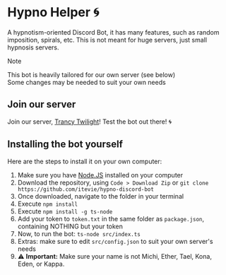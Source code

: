 # Hypno Helper 🌀

A hypnotism-oriented Discord Bot, it has many features, such as random imposition, spirals, etc.
This is not meant for huge servers, just small hypnosis servers.

> [!NOTE]
> This bot is heavily tailored for our own server (see below)  
> Some changes may be needed to suit your own needs

## Join our server

Join our server, [Trancy Twilight](https://discord.gg/zBWq29apsy)! Test the bot out there! 🌀

## Installing the bot yourself

Here are the steps to install it on your own computer:

1. Make sure you have [Node.JS](https://nodejs.org/en/download/prebuilt-installer) installed on your computer
2. Download the repository, using `Code > Download Zip` or `git clone https://github.com/itevie/hypno-discord-bot`
3. Once downloaded, navigate to the folder in your terminal
4. Execute `npm install`
5. Execute `npm install -g ts-node`
6. Add your token to `token.txt` in the same folder as `package.json`, containing NOTHING but your token
7. Now, to run the bot: `ts-node src/index.ts`
8. Extras: make sure to edit `src/config.json` to suit your own server's needs
9. ⚠️ **Important:** Make sure your name is not Michi, Ether, Tael, Kona, Eden, or Kappa.
